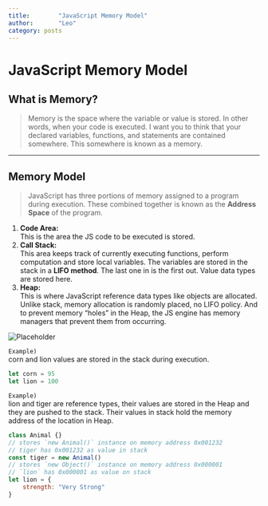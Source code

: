 ```yaml
---
title:        "JavaScript Memory Model"
author:       "Leo"
category: posts
---
```

# JavaScript Memory Model

## What is Memory?
> Memory is the space where the variable or value is stored. In other words, when your code is executed. I want you to think that your declared variables, functions, and statements are contained somewhere. This somewhere is known as a memory. 
---

## Memory Model
> JavaScript has three portions of memory assigned to a program during execution. These combined together is known as the **Address Space** of the program.
1.	**Code Area:** <br>
This is the area the JS code to be executed is stored.
2.	**Call Stack:** <br>
This area keeps track of currently executing functions, perform computation and store local variables. The variables are stored in the stack in a **LIFO method**. The last one in is the first out. Value data types are stored here.
3.	**Heap:** <br>
This is where JavaScript reference data types like objects are allocated. Unlike stack, memory allocation is randomly placed, no LIFO policy. And to prevent memory “holes” in the Heap, the JS engine has memory managers that prevent them from occurring.

![Placeholder](/assets/images/image1.jpg)


`Example)` <br>
corn and lion values are stored in the stack during execution.
```JavaScript
let corn = 95
let lion = 100
```

`Example)`<br>
lion and tiger are reference types, their values are stored in the Heap and they are pushed to the stack. Their values in stack hold the memory address of the location in Heap.
```JavaScript
class Animal {}
// stores `new Animal()` instance on memory address 0x001232
// tiger has 0x001232 as value in stack
const tiger = new Animal()
// stores `new Object()` instance on memory address 0x000001
// `lion` has 0x000001 as value on stack
let lion = {
    strength: "Very Strong"
}
```

